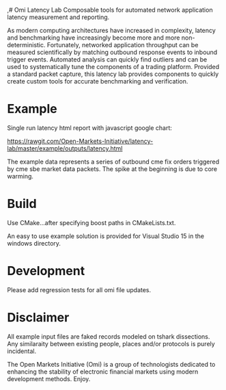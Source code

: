 ,# Omi Latency Lab
Composable tools for automated network application latency measurement and reporting.

As modern computing architectures have increased in complexity, latency and benchmarking have increasingly become more and more non-deterministic. Fortunately, networked application throughput can be measured scientifically by matching outbound response events to inbound trigger events.  Automated analysis can quickly find outliers and can be used to systematically tune the components of a trading platform.  Provided a standard packet capture, this latency lab provides components to quickly create custom tools for accurate benchmarking and verification.

# Example
Single run latency html report with javascript google chart:

https://rawgit.com/Open-Markets-Initiative/latency-lab/master/example/outputs/latency.html

The example data represents a series of outbound cme fix orders triggered by cme sbe market data packets. The spike at the beginning is due to core warming.

# Build
Use CMake...after specifying boost paths in CMakeLists.txt.

An easy to use example solution is provided for Visual Studio 15 in the windows directory. 

# Development
Please add regression tests for all omi file updates.  

# Disclaimer
All example input files are faked records modeled on tshark dissections. Any similaraity between existing people, places and/or protocols is purely incidental.

The Open Markets Initiative (Omi) is a group of technologists dedicated to enhancing the stability of electronic financial markets using modern development methods. Enjoy.
